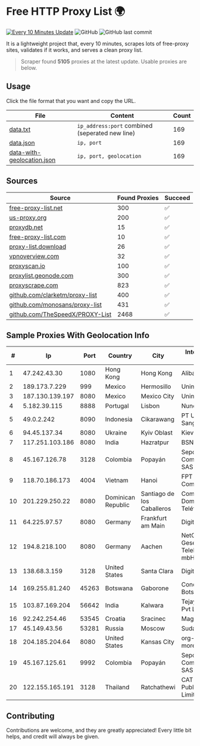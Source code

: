
# Free HTTP Proxy List 🌍

[![Every 10 Minutes Update](https://github.com/mertguvencli/http-proxy-list/actions/workflows/main.yml/badge.svg?branch=main)](https://github.com/mertguvencli/http-proxy-list/actions/workflows/main.yml)
![GitHub](https://img.shields.io/github/license/mertguvencli/http-proxy-list)
![GitHub last commit](https://img.shields.io/github/last-commit/mertguvencli/http-proxy-list)

It is a lightweight project that, every 10 minutes, scrapes lots of free-proxy sites, validates if it works, and serves a clean proxy list.


> Scraper found **5105** proxies at the latest update. Usable proxies are below.

## Usage

Click the file format that you want and copy the URL.


|File|Content|Count|
|----|-------|-----|
|[data.txt](https://raw.githubusercontent.com/mertguvencli/http-proxy-list/main/proxy-list/data.txt)|`ip_address:port` combined (seperated new line)|169|
|[data.json](https://raw.githubusercontent.com/mertguvencli/http-proxy-list/main/proxy-list/data.json)|`ip, port`|169|
|[data-with-geolocation.json](https://raw.githubusercontent.com/mertguvencli/http-proxy-list/main/proxy-list/data-with-geolocation.json)|`ip, port, geolocation`|169|

## Sources

|Source|Found Proxies|Succeed|
|------|-------------|-------|
|[free-proxy-list.net](https://free-proxy-list.net)|300|✅|
|[us-proxy.org](https://www.us-proxy.org)|200|✅|
|[proxydb.net](http://proxydb.net)|15|✅|
|[free-proxy-list.com](https://free-proxy-list.com/?page=&port=&type%5B%5D=http&type%5B%5D=https&up_time=0&search=Search)|10|✅|
|[proxy-list.download](https://www.proxy-list.download/HTTP)|26|✅|
|[vpnoverview.com](https://vpnoverview.com/privacy/anonymous-browsing/free-proxy-servers)|32|✅|
|[proxyscan.io](https://www.proxyscan.io)|100|✅|
|[proxylist.geonode.com](https://proxylist.geonode.com/api/proxy-list?limit=300&page=1&sort_by=lastChecked&sort_type=desc&protocols=http,https)|300|✅|
|[proxyscrape.com](https://api.proxyscrape.com/v2/?request=displayproxies&protocol=http&timeout=10000&country=all&ssl=all&anonymity=all)|823|✅|
|[github.com/clarketm/proxy-list](https://raw.githubusercontent.com/clarketm/proxy-list/master/proxy-list-raw.txt)|400|✅|
|[github.com/monosans/proxy-list](https://raw.githubusercontent.com/monosans/proxy-list/main/proxies/http.txt)|431|✅|
|[github.com/TheSpeedX/PROXY-List](https://raw.githubusercontent.com/TheSpeedX/PROXY-List/master/http.txt)|2468|✅|


## Sample Proxies With Geolocation Info

|#|Ip|Port|Country|City|Internet Service Provider|
|-|--|----|-------|----|-------------------------|
|1|47.242.43.30|1080|Hong Kong|Hong Kong|Alibaba.com LLC|
|2|189.173.7.229|999|Mexico|Hermosillo|Uninet S.A. de C.V|
|3|187.130.139.197|8080|Mexico|Mexico City|Uninet S.A. de C.V.|
|4|5.182.39.115|8888|Portugal|Lisbon|Nuno Felgueiras|
|5|49.0.2.242|8090|Indonesia|Cikarawang|PT Usaha Adi Sanggoro|
|6|94.45.137.34|8080|Ukraine|Kyiv Oblast|Kievline LLC|
|7|117.251.103.186|8080|India|Hazratpur|BSNL Internet|
|8|45.167.126.78|3128|Colombia|Popayán|Sepcom Comunicaciones SAS|
|9|118.70.186.173|4004|Vietnam|Hanoi|FPT Telecom Company|
|10|201.229.250.22|8080|Dominican Republic|Santiago de los Caballeros|Compañía Dominicana de Teléfonos S. A.|
|11|64.225.97.57|8080|Germany|Frankfurt am Main|DigitalOcean, LLC|
|12|194.8.218.100|8080|Germany|Aachen|NetCologne Gesellschaft fur Telekommunikation mbH|
|13|138.68.3.159|3128|United States|Santa Clara|DigitalOcean, LLC|
|14|169.255.81.240|45263|Botswana|Gaborone|Concerotel Botswana Pty Ltd|
|15|103.87.169.204|56642|India|Kalwara|Tejays Industries Pvt Ltd|
|16|92.242.254.46|53545|Croatia|Sracinec|Magic Net d.o.o|
|17|45.149.43.56|53281|Russia|Moscow|Sudak-Net LLC|
|18|204.185.204.64|8080|United States|Kansas City|org-morenet.more.net|
|19|45.167.125.61|9992|Colombia|Popayán|Sepcom Comunicaciones SAS|
|20|122.155.165.191|3128|Thailand|Ratchathewi|CAT Telecom Public Company Limited|



## Contributing

Contributions are welcome, and they are greatly appreciated! Every
little bit helps, and credit will always be given.

